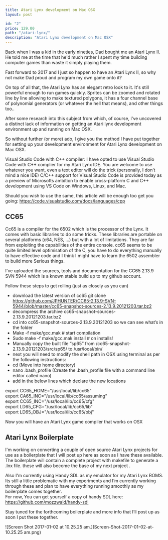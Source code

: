 ```yaml
---
title: Atari Lynx development on Mac OSX
layout: post

id: "2"
price: 129.00
path: "/atari-lynx/"
description: "Atari Lynx development on Mac OSX"
---
```


Back when I was a kid in the early nineties, Dad bought me an Atari Lynx II. He told me at the time that he'd much rather I spent my time building computer games than waste it simply playing them.

Fast forward to 2017 and I just so happen to have an Atari Lynx II, so why not make Dad proud and program my own game onto it?  

On top of all that, the Atari Lynx has an elegant retro look to it. It's still powerful enough to run games quickly. Sprites can be zoomed and rotated line by line allowing to make textured polygons, it has a four channel base of polynomial generators (or whatever the hell that means), and other things too..

After some research into this subject from which, of course, I've uncovered a distinct lack of information on getting an Atari lynx development environment up and running on Mac OSX.

So without further (or more) ado, I give you the method I have put together for setting up your development environment for Atari Lynx development on Mac OSX.

Visual Studio Code with C++ compiler:
I have opted to use Visual Studio Code with C++ complier for my Atari Lynx IDE. You are welcome to use whatever you want, even a text editor will do the trick (personally, I don’t mind a nice IDE) C/C++ support for Visual Studio Code is provided today as a preview of Microsofts ambition to enable cross-platform C and C++ development using VS Code on Windows, Linux, and Mac. 

Should you wish to use the same, this article will be enough too get you going:
https://code.visualstudio.com/docs/languages/cpp

<h2>CC65</h2>
Cc65 is a compiler for the 6502 which is the processor of the Lynx. It comes with basic libraries to do some tricks. These libraries are portable on several platforms (c64, NES, ...) but with a lot of limitations. They are far from exploiting the capabilities of the entire console. cc65 seems to be quite limited level optimisation of the C, you have to do everything manually to have effective code and I think I might have to learn the 6502 assembler to build more Serious things. 

I've uploaded the sources, tools and documentation for the CC65 2.13.9 SVN 5944 which is a known stable build up to my github account.

Follow these steps to get rolling (just as closely as you can)

* download the latest version of cc65 git clone https://github.com/JPHUNTER/CC65-2.13.9-SVN-5944/blob/master/cc65-snapshot-sources-2.13.9.20121203.tar.bz2 
* decompress the archive cc65-snapshot-sources-2.13.9.20121203.tar.bz2 
* cd into cc65-snapshot-sources-2.13.9.20121203 so we can see what’s in the folder
* Make -f make/gcc.mak # start compilation
* Sudo make -f make/gcc.mak install # on installs!
* Manually copy the built file “sp65” from /cc65-snapshot-2.13.9.20121203/src/sp65/ to /usr/local/bin/
* next you will need to modify the shell path in OSX using terminal as per the following instructions:
* cd  (Move into home directory)
* nano .bash_profile (Create the .bash_profile file with a command line editor called nano)
* add in the below lines which declare the new locations

export CC65_HOME="/usr/local/lib/cc65"<br />
export CA65_INC="/usr/local/lib/cc65/assuming"<br />
export CC65_INC="/usr/local/lib/cc65/cfg"<br />
export LD65_CFG="/usr/local/lib/cc65/lib"<br />
export LD65_OBJ="/usr/local/lib/cc65/obj"<br />

Now you will have an Atari Lynx game compiler that works on OSX

<h2>Atari Lynx Boilerplate</h2>
I'm working on converting a couple of open source Atari Lynx projects for use as a boilerplate that I will post up here as soon as I have these available.
The boilerplate will contain a complete project with makefile  to generate a .lnx file.  these will also become the base of my next project .

Also I'm currently using Handy SDL as my emulator for my Atari Lynx ROMS. 
Its still a little problematic  with my experiments and I’m currently working through these 
and plan to have everything running smoothly as my boilerplate comes together.  
For now, You can get yourself a copy of handy SDL here:
https://github.com/mozzwald/handy-sdl

Stay tuned for the forthcoming boilerplate and more info that I’ll post up as soon I put these together.

![Screen Shot 2017-01-02 at 10.25.25 am.](Screen-Shot-2017-01-02-at-10.25.25 am.png)
